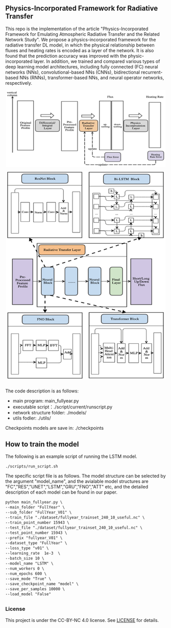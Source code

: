 
## Physics-Incorporated Framework for Radiative Transfer
This repo is the implementation  of the article "Physics-Incorporated Framework for Emulating Atmospheric Radiative Transfer and the Related Network Study".
We propose a physics-incorporated framework for the radiative transfer DL model, in which the physical relationship between fluxes and heating rates is encoded as a layer of the network. It is also found that the prediction accuracy was improved with the physic-incorporated layer. In addition, we trained and compared various types of deep learning model architectures, including fully connected (FC) neural networks (NNs), convolutional-based NNs (CNNs), bidirectional recurrent-based NNs (RNNs), transformer-based NNs, and neural operator networks, respectively.


<p align="center">
<img align="middle" src="./figs/framework.png" alt="framework" width="500" height="240" />
</p>



<p align="center">
<img align="middle" src="./figs/NetworkStructure.png" alt="framework" width="500" height="650" />
</p>


##
The code description is as follows: 
- main program: main_fullyear.py
- executable script：./script/current/runscript.py
- network structure folder: ./models/
- utils fodler: ./utils/


Checkpoints models are save in: ./checkpoints


##  How to train the model 
The following is an example script of running the LSTM model. 
```
./scripts/run_script.sh
```
The specific script file is as follows. The model structure can be selected by the argument "model_name", and the avialable model structures are "FC","RES","UNET","LSTM","GRU","FNO","ATT" etc, and the detailed description of each model can be found in our paper. 

```
python main_fullyear.py \
--main_folder "FullYear" \
--sub_folder "FullYear_V01" \
--train_file "./dataset/fullyear_trainset_240_10_useful.nc" \
--train_point_number 15943 \
--test_file "./dataset/fullyear_trainset_240_10_useful.nc" \
--test_point_number 15943 \
--prefix "fullyear_V01" \
--dataset_type "FullYear" \
--loss_type "v01" \
--learning_rate  1e-3  \
--batch_size 10 \
--model_name "LSTM" \
--num_workers 0 \
--num_epochs 600 \
--save_mode "True" \
--save_checkpoint_name "model" \
--save_per_samples 10000 \
--load_model "False" 

```

##


### License

This project is under the CC-BY-NC 4.0 license. See [LICENSE](LICENSE) for details.